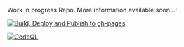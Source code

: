 Work in progress Repo. More information available soon...!


[![Build, Deploy and Publish to gh-pages](https://github.com/aadictive/aadictive.github.io/actions/workflows/build-deploy.yml/badge.svg)](https://github.com/aadictive/aadictive.github.io/actions/workflows/build-deploy.yml)


[![CodeQL](https://github.com/aadictive/aadictive.github.io/actions/workflows/codeql.yml/badge.svg)](https://github.com/aadictive/aadictive.github.io/actions/workflows/codeql.yml)
